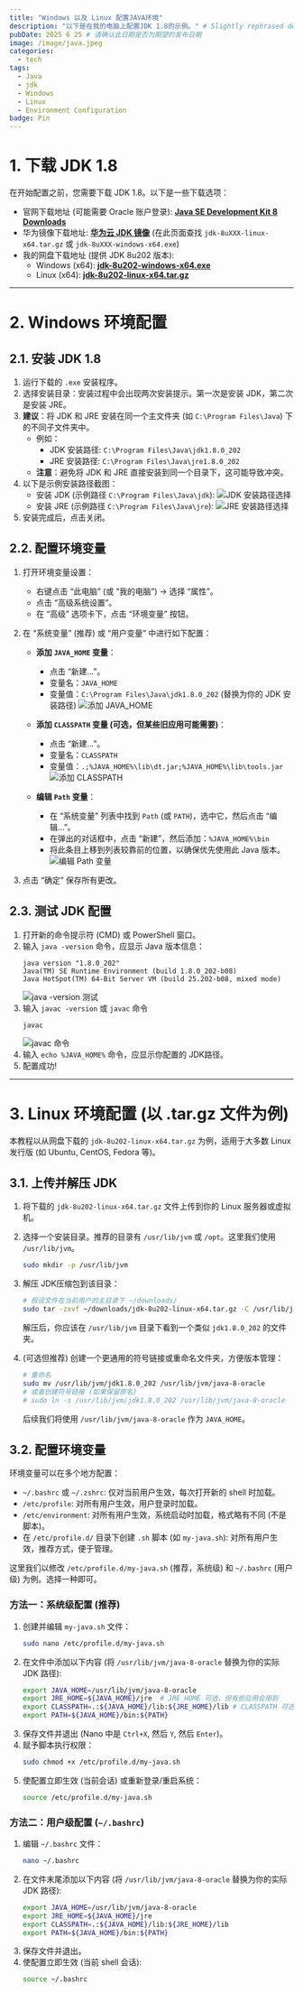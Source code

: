 ```yaml
---
title: "Windows 以及 Linux 配置JAVA环境"
description: "以下是在我的电脑上配置JDK 1.8的示例。" # Slightly rephrased description
pubDate: 2025 6 25 # 请确认此日期是否为期望的发布日期
image: /image/java.jpeg
categories:
  - tech
tags:
  - Java
  - jdk
  - Windows
  - Linux
  - Environment Configuration
badge: Pin
---
```


# 1. 下载 JDK 1.8

在开始配置之前，您需要下载 JDK 1.8。以下是一些下载选项：

-   官网下载地址 (可能需要 Oracle 账户登录):
    [**Java SE Development Kit 8 Downloads**](https://www.oracle.com/java/technologies/javase/javase-jdk8-downloads.html)
-   华为镜像下载地址:
    [**华为云 JDK 镜像**](https://repo.huaweicloud.com/java/jdk/) (在此页面查找 `jdk-8uXXX-linux-x64.tar.gz` 或 `jdk-8uXXX-windows-x64.exe`)
-   我的网盘下载地址 (提供 JDK 8u202 版本):
    -   Windows (x64): [**jdk-8u202-windows-x64.exe**](https://pan.viken.top/d/A2-%E5%AE%9E%E7%94%A8%E5%B0%8F%E5%B7%A5%E5%85%B7/Java-1.8/jdk-8u202-windows-x64.exe?sign=N6-c70MLcFjDQXG9AqvRfRjJtBMjb2XYNulBj47Tflo=:0)
    -   Linux (x64): [**jdk-8u202-linux-x64.tar.gz**](https://pan.viken.top/d/A2-%E5%AE%9E%E7%94%A8%E5%B0%8F%E5%B7%A5%E5%85%B7/Java-1.8/jdk-8u202-linux-x64.tar.gz?sign=tYP8msKVfW2zLmD-gSGbnVJ5uW2Q7h3J7U69oSUW0uw=:0)

---

# 2. Windows 环境配置

## 2.1. 安装 JDK 1.8

1.  运行下载的 `.exe` 安装程序。
2.  选择安装目录：安装过程中会出现两次安装提示。第一次是安装 JDK，第二次是安装 JRE。
3.  **建议**：将 JDK 和 JRE 安装在同一个主文件夹 (如 `C:\Program Files\Java`) 下的不同子文件夹中。
    *   例如：
        *   JDK 安装路径: `C:\Program Files\Java\jdk1.8.0_202`
        *   JRE 安装路径: `C:\Program Files\Java\jre1.8.0_202`
    *   **注意**：避免将 JDK 和 JRE 直接安装到同一个目录下，这可能导致冲突。
4.  以下是示例安装路径截图：
    *   安装 JDK (示例路径 `C:\Program Files\Java\jdk`):
      ![JDK 安装路径选择](../../../public/image/Windows%20以及%20Linux%20配置JAVA环境/01.png)
    *   安装 JRE (示例路径 `C:\Program Files\Java\jre`):
      ![JRE 安装路径选择](../../../public/image/Windows%20以及%20Linux%20配置JAVA环境/02.png)
5.  安装完成后，点击关闭。

## 2.2. 配置环境变量

1.  打开环境变量设置：
    *   右键点击 “此电脑” (或 “我的电脑”) -> 选择 “属性”。
    *   点击 “高级系统设置”。
    *   在 “高级” 选项卡下，点击 “环境变量” 按钮。
2.  在 “系统变量” (推荐) 或 “用户变量” 中进行如下配置：

    *   **添加 `JAVA_HOME` 变量**：
        *   点击 “新建...”。
        *   变量名：`JAVA_HOME`
        *   变量值：`C:\Program Files\Java\jdk1.8.0_202` (替换为你的 JDK 安装路径)
          ![添加 JAVA_HOME](../../../public/image/Windows%20以及%20Linux%20配置JAVA环境/03.png)

    *   **添加 `CLASSPATH` 变量 (可选，但某些旧应用可能需要)**：
        *   点击 “新建...”。
        *   变量名：`CLASSPATH`
        *   变量值：`.;%JAVA_HOME%\lib\dt.jar;%JAVA_HOME%\lib\tools.jar`
          ![添加 CLASSPATH](../../../public/image/Windows%20以及%20Linux%20配置JAVA环境/04.png)

    *   **编辑 `Path` 变量**：
        *   在 “系统变量” 列表中找到 `Path` (或 `PATH`)，选中它，然后点击 “编辑...”。
        *   在弹出的对话框中，点击 “新建”，然后添加：`%JAVA_HOME%\bin`
        *   将此条目上移到列表较靠前的位置，以确保优先使用此 Java 版本。
          ![编辑 Path 变量](../../../public/image/Windows%20以及%20Linux%20配置JAVA环境/05.png)

3.  点击 “确定” 保存所有更改。

## 2.3. 测试 JDK 配置

1.  打开新的命令提示符 (CMD) 或 PowerShell 窗口。
2.  输入 `java -version` 命令，应显示 Java 版本信息：
    ```
    java version "1.8.0_202"
    Java(TM) SE Runtime Environment (build 1.8.0_202-b08)
    Java HotSpot(TM) 64-Bit Server VM (build 25.202-b08, mixed mode)
    ```
    ![java -version 测试](../../../public/image/Windows%20以及%20Linux%20配置JAVA环境/07.png)
3.  输入 `javac -version` 或 `javac` 命令
    ```
    javac 
    ```
    ![javac 命令](../../../public/image/Windows%20以及%20Linux%20配置JAVA环境/08.png)
4.  输入 `echo %JAVA_HOME%` 命令，应显示你配置的 JDK路径。
5. 配置成功!
---

# 3. Linux 环境配置 (以 .tar.gz 文件为例)

本教程以从网盘下载的 `jdk-8u202-linux-x64.tar.gz` 为例，适用于大多数 Linux 发行版 (如 Ubuntu, CentOS, Fedora 等)。

## 3.1. 上传并解压 JDK

1.  将下载的 `jdk-8u202-linux-x64.tar.gz` 文件上传到你的 Linux 服务器或虚拟机。
2.  选择一个安装目录。推荐的目录有 `/usr/lib/jvm` 或 `/opt`。这里我们使用 `/usr/lib/jvm`。
    ```bash
    sudo mkdir -p /usr/lib/jvm
    ```
3.  解压 JDK压缩包到该目录：
    ```bash
    # 假设文件在当前用户的主目录下 ~/downloads/
    sudo tar -zxvf ~/downloads/jdk-8u202-linux-x64.tar.gz -C /usr/lib/jvm
    ```
    解压后，你应该在 `/usr/lib/jvm` 目录下看到一个类似 `jdk1.8.0_202` 的文件夹。

4.  (可选但推荐) 创建一个更通用的符号链接或重命名文件夹，方便版本管理：
    ```bash
    # 重命名
    sudo mv /usr/lib/jvm/jdk1.8.0_202 /usr/lib/jvm/java-8-oracle
    # 或者创建符号链接 (如果保留原名)
    # sudo ln -s /usr/lib/jvm/jdk1.8.0_202 /usr/lib/jvm/java-8-oracle
    ```
    后续我们将使用 `/usr/lib/jvm/java-8-oracle` 作为 `JAVA_HOME`。

## 3.2. 配置环境变量

环境变量可以在多个地方配置：
*   `~/.bashrc` 或 `~/.zshrc`: 仅对当前用户生效，每次打开新的 shell 时加载。
*   `/etc/profile`: 对所有用户生效，用户登录时加载。
*   `/etc/environment`: 对所有用户生效，系统启动时加载，格式略有不同 (不是脚本)。
*   在 `/etc/profile.d/` 目录下创建 `.sh` 脚本 (如 `my-java.sh`): 对所有用户生效，推荐方式，便于管理。

这里我们以修改 `/etc/profile.d/my-java.sh` (推荐，系统级) 和 `~/.bashrc` (用户级) 为例。选择一种即可。

### **方法一：系统级配置 (推荐)**

1.  创建并编辑 `my-java.sh` 文件：
    ```bash
    sudo nano /etc/profile.d/my-java.sh
    ```
2.  在文件中添加以下内容 (将 `/usr/lib/jvm/java-8-oracle` 替换为你的实际 JDK 路径):
    ```sh
    export JAVA_HOME=/usr/lib/jvm/java-8-oracle
    export JRE_HOME=${JAVA_HOME}/jre  # JRE_HOME 可选，但有些应用会用到
    export CLASSPATH=.:${JAVA_HOME}/lib:${JRE_HOME}/lib # CLASSPATH 可选
    export PATH=${JAVA_HOME}/bin:${PATH}
    ```
3.  保存文件并退出 (Nano 中是 `Ctrl+X`, 然后 `Y`, 然后 `Enter`)。
4.  赋予脚本执行权限：
    ```bash
    sudo chmod +x /etc/profile.d/my-java.sh
    ```
5.  使配置立即生效 (当前会话) 或重新登录/重启系统：
    ```bash
    source /etc/profile.d/my-java.sh
    ```

### **方法二：用户级配置 (`~/.bashrc`)**

1.  编辑 `~/.bashrc` 文件：
    ```bash
    nano ~/.bashrc
    ```
2.  在文件末尾添加以下内容 (将 `/usr/lib/jvm/java-8-oracle` 替换为你的实际 JDK 路径):
    ```sh
    export JAVA_HOME=/usr/lib/jvm/java-8-oracle
    export JRE_HOME=${JAVA_HOME}/jre
    export CLASSPATH=.:${JAVA_HOME}/lib:${JRE_HOME}/lib
    export PATH=${JAVA_HOME}/bin:${PATH}
    ```
3.  保存文件并退出。
4.  使配置立即生效 (当前 shell 会话):
    ```bash
    source ~/.bashrc
    ```
